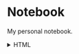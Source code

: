 # Notebook
My personal notebook.

<details><summary>HTML</summary>
  
<details><summary>Elements</summary>
  

  
</details>

<details><summary>SEO</summary>
  

  
</details>

<details><summary>Accessibility</summary>
  

  
</details>

  
</details>




